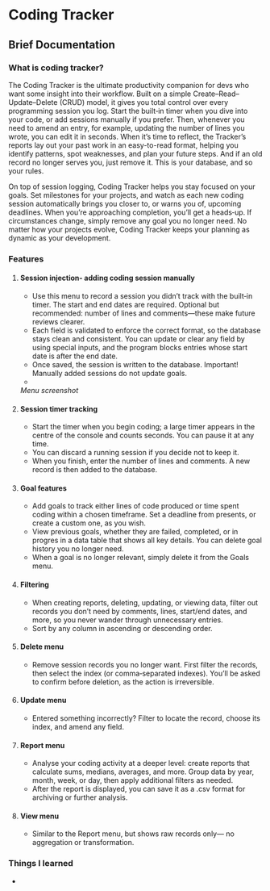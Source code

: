 # Coding Tracker
## Brief Documentation
### What is coding tracker?
The Coding Tracker is the ultimate productivity companion for devs who want some insight into their workflow. Built on a simple Create–Read–Update–Delete (CRUD) model, it gives you total control over every programming session you log. Start the built‑in timer when you dive into your code, or add sessions manually if you prefer. Then, whenever you need to amend an entry, for example, updating the number of lines you wrote, you can edit it in seconds. When it’s time to reflect, the Tracker’s reports lay out your past work in an easy-to-read format, helping you identify patterns, spot weaknesses, and plan your future steps. And if an old record no longer serves you, just remove it. This is your database, and so your rules.

On top of session logging, Coding Tracker helps you stay focused on your goals. Set milestones for your projects, and watch as each new coding session automatically brings you closer to, or warns you of, upcoming deadlines. When you’re approaching completion, you’ll get a heads‑up. If circumstances change, simply remove any goal you no longer need. No matter how your projects evolve, Coding Tracker keeps your planning as dynamic as your development.

### Features
1) #### Session injection- adding coding session manually 
   * Use this menu to record a session you didn’t track with the built‑in timer. The start and end dates are required. Optional but recommended: number of lines and comments—these make future reviews clearer.
   * Each field is validated to enforce the correct format, so the database stays clean and consistent. You can update or clear any field by using special inputs, and the program blocks entries whose start date is after the end date.
   * Once saved, the session is written to the database. Important! Manually added sessions do not update goals.
   * 
    _Menu screenshot_
2) #### Session timer tracking
   * Start the timer when you begin coding; a large timer appears in the centre of the console and counts seconds. You can pause it at any time.
   * You can discard a running session if you decide not to keep it.
   * When you finish, enter the number of lines and comments. A new record is then added to the database.
3) #### Goal features
   * Add goals to track either lines of code produced or time spent coding within a chosen timeframe. Set a deadline from presents, or create a custom one, as you wish.
   * View previous goals, whether they are failed, completed, or in progres in a data table that shows all key details. You can delete goal history you no longer need.
   * When a goal is no longer relevant, simply delete it from the Goals menu.
4) #### Filtering
   * When creating reports, deleting, updating, or viewing data, filter out records you don’t need by comments, lines, start/end dates, and more, so you never wander through unnecessary entries.
   * Sort by any column in ascending or descending order.
5) #### Delete menu
   * Remove session records you no longer want. First filter the records, then select the index (or comma‑separated indexes). You’ll be asked to confirm before deletion, as the action is irreversible.
6) #### Update menu
   * Entered something incorrectly? Filter to locate the record, choose its index, and amend any field.
7) #### Report menu
   * Analyse your coding activity at a deeper level: create reports that calculate sums, medians, averages, and more. Group data by year, month, week, or day, then apply additional filters as needed.
   * After the report is displayed, you can save it as a .csv format for archiving or further analysis.
8) #### View menu
   * Similar to the Report menu, but shows raw records only— no aggregation or transformation.
### Things I learned
*
